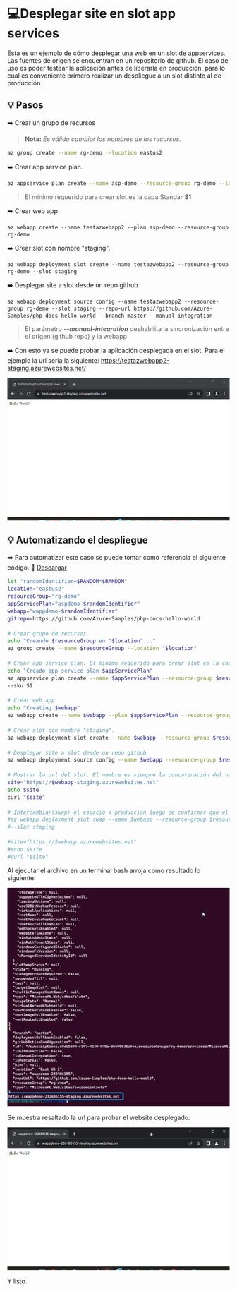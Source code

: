# :computer:Desplegar site en slot app services 

Esta es un ejemplo de cómo desplegar una web en un slot de appservices. Las fuentes de origen se encuentran en un repositorio de github. El caso de uso es poder testear la aplicación antes de liberarla en producción, para lo cual es conveniente primero realizar un despliegue a un slot distinto al de producción.

## :bulb: Pasos

  :arrow_right: Crear un grupo de recursos
  > **Nota:** *Es válido cambiar los nombres de los recursos.*
  ```bash
  az group create --name rg-demo --location eastus2
  ```

  :arrow_right: Crear app service plan. 
  ```bash
  az appservice plan create --name asp-demo --resource-group rg-demo --location eastus2 --sku S1
  ```
  >El mínimo requerido para crear slot es la capa Standar **S1**

  :arrow_right: Crear web app
  ```
  az webapp create --name testazwebapp2 --plan asp-demo --resource-group rg-demo
  ```

  :arrow_right:  Crear slot con nombre "staging".
  ```
  az webapp deployment slot create --name testazwebapp2 --resource-group rg-demo --slot staging
  ```

  :arrow_right: Desplegar site a slot desde un repo github
  ```
  az webapp deployment source config --name testazwebapp2 --resource-group rg-demo --slot staging --repo-url https://github.com/Azure-Samples/php-docs-hello-world --branch master --manual-integration
  ```
  > El parámetro ***--manual-integration*** deshabilita la sincronización entre el origen (github repo) y la webapp

:arrow_right: Con esto ya se puede probar la aplicación desplegada en el slot. Para el ejemplo la url sería la siguiente: https://testazwebapp2-staging.azurewebsites.net/

  ![alt](https://github.com/jatuncarc/Azure/blob/master/Certificacion/AZ-204/img/DeployWebSiteToSlot.png?raw=true)

## :bulb: Automatizando el despliegue

:arrow_right: Para automatizar este caso se puede tomar como referencia el siguiente código. :link: [Descargar](https://github.com/jatuncarc/Azure/blob/master/Certificacion/AZ-204/PoC/appservices/src/DeploySiteToSlotAppService.sh)

```bash
let "randomIdentifier=$RANDOM*$RANDOM"
location="eastus2"
resourceGroup="rg-demo"
appServicePlan="aspdemo-$randomIdentifier"
webapp="wappdemo-$randomIdentifier"
gitrepo=https://github.com/Azure-Samples/php-docs-hello-world

# Crear grupo de recursos
echo "Creando $resourceGroup en "$location"..."
az group create --name $resourceGroup --location "$location"

# Crear app service plan. El mínimo requerido para crear slot es la capa Standar S1
echo "Creado app service plan $appServicePlan"
az appservice plan create --name $appServicePlan --resource-group $resourceGroup --location "$location" \
--sku S1

# Crear web app
echo "Creating $webapp"
az webapp create --name $webapp --plan $appServicePlan --resource-group $resourceGroup

# Crear slot con nombre "staging".
az webapp deployment slot create --name $webapp --resource-group $resourceGroup --slot staging

# Desplegar site a slot desde un repo github
az webapp deployment source config --name $webapp --resource-group $resourceGroup --slot staging --repo-url $gitrepo --branch master --manual-integration

# Mostrar la url del slot. El nombre es siempre la concatenación del nombre de la webapp + "-" + con el nombre del slot
site="https://$webapp-staging.azurewebsites.net"
echo $site
curl "$site"

# Intercambiar(swap) el espacio a producción luego de confirmar que el testeo en el slot staging esta ok.
#az webapp deployment slot swap --name $webapp --resource-group $resourceGroup \
#--slot staging

#site="https://$webapp.azurewebsites.net"
#echo $site
#curl "$site"
```

Al ejecutar el archivo en un terminal bash arroja como resultado lo siguiente:

![alt](https://github.com/jatuncarc/Azure/blob/master/Certificacion/AZ-204/img/DeployWebSiteToSlotScript.png?raw=true)

Se muestra resaltado la url para probar el website desplegado:

![alt](https://github.com/jatuncarc/Azure/blob/master/Certificacion/AZ-204/img/DeployWebSiteToSlotScriptSuccess.png?raw=true)

  Y listo.